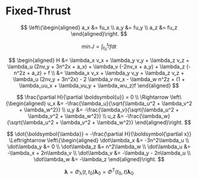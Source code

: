 # Fixed-Thrust

$$
\left\{\begin{aligned}
	a_x &= fu_x \\
	a_y &= fu_y \\
	a_z &= fu_z
\end{aligned}\right.
$$

$$
\min J = \int_{t_0}^{t_f}f\mathrm{d}t
$$

$$
\begin{aligned}
	H &= \lambda_x v_x + \lambda_y v_y + \lambda_z v_z + \lambda_u (2nv_y + 3n^2x + a_x) + \lambda_v (-2nv_x + a_y) + \lambda_z (-n^2z + a_z) + f \\
	&= \lambda_x v_x + \lambda_y v_y + \lambda_z v_z + \lambda_u (2nv_y + 3n^2x) - 2 \lambda_v nv_x - \lambda_w n^2z + (1 + \lambda_uu_x + \lambda_vu_y + \lambda_wu_z)f
\end{aligned}
$$


$$
\frac{\partial H}{\partial \boldsymbol{u}} = 0 \\
\Rightarrow
\left\{\begin{aligned}
	u_x &= -\frac{\lambda_u}{\sqrt{\lambda_u^2 + \lambda_v^2 + \lambda_w^2}} \\
	u_y &= -\frac{\lambda_v}{\sqrt{\lambda_u^2 + \lambda_v^2 + \lambda_w^2}} \\
	u_z &= -\frac{\lambda_w}{\sqrt{\lambda_u^2 + \lambda_v^2 + \lambda_w^2}}
\end{aligned}\right.
$$

$$
\dot{\boldsymbol{\lambda}} = -\frac{\partial H}{\boldsymbol{\partial x}} \Leftrightarrow
\left\{\begin{aligned}
	\dot\lambda_x &= -3n^2\lambda_u \\
	\dot\lambda_y &= 0 \\
	\dot\lambda_z &= n^2\lambda_w \\
	\dot\lambda_u &= -\lambda_x + 2n\lambda_v \\
	\dot\lambda_v &= -\lambda_y - 2n\lambda_u \\
	\dot\lambda_w &= -\lambda_z
\end{aligned}\right.
$$

$$
\boldsymbol{\lambda} = \Phi_{\lambda}(t,t_0) \boldsymbol{\lambda}_0 = \Phi^{\mathrm{T}}(t_0, t) \boldsymbol{\lambda}_0
$$

